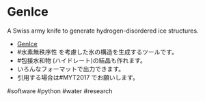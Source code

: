 # GenIce

[](https://raw.githubusercontent.com/vitroid/GenIce/develop/logo/genice-v0.png)

A Swiss army knife to generate hydrogen-disordered ice structures.




* [GenIce](https://github.com/vitroid/GenIce)
* #水素無秩序性 を考慮した氷の構造を生成するツールです。
* #包接水和物 (ハイドレート)の結晶も作れます。
* いろんなフォーマットで出力できます。
* 引用する場合は#MYT2017 でお願いします。

#software #python #water #research 



